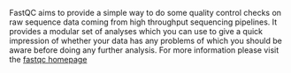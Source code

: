 FastQC aims to provide a simple way to do some quality control checks on raw sequence data coming from high throughput sequencing pipelines. It provides a modular set of analyses which you can use to give a quick impression of whether your data has any problems of which you should be aware before doing any further analysis.
For more information please visit the [fastqc homepage](https://www.bioinformatics.babraham.ac.uk/projects/fastqc/)